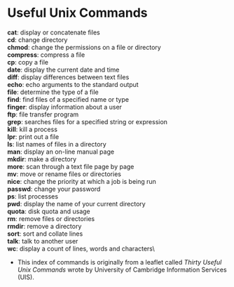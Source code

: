 # Useful Unix Commands

**cat**: display or concatenate files\
**cd**: change directory\
**chmod**: change the permissions on a file or directory\
**compress**: compress a file\
**cp**: copy a file\
**date**: display the current date and time\
**diff**: display differences between text files\
**echo**: echo arguments to the standard output\
**file**: determine the type of a file\
**find**: find files of a specified name or type\
**finger**: display information about a user\
**ftp**: file transfer program\
**grep**: searches files for a specified string or expression\
**kill**: kill a process\
**lpr**: print out a file\
**ls**: list names of files in a directory\
**man**: display an on-line manual page\
**mkdir**: make a directory\
**more**: scan through a text file page by page\
**mv**: move or rename files or directories\
**nice**: change the priority at which a job is being run\
**passwd**: change your password\
**ps**: list processes\
**pwd**: display the name of your current directory\
**quota**: disk quota and usage\
**rm**: remove files or directories\
**rmdir**: remove a directory\
**sort**: sort and collate lines\
**talk**: talk to another user\
**wc**: display a count of lines, words and characters\

* This index of commands is originally from a leaflet called *Thirty Useful Unix Commands* wrote by University of Cambridge Information Services (UIS).